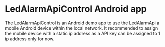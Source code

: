 # LedAlarmApiControl Android app
The LedAlarmApiControl is an Android demo app to use the LedAlarmApi a mobile Android device within the local network.
It recommended to assign the mobile device with a static ip address as a API key can be assigned to 1 ip address only for now.
